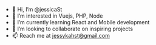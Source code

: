 - 👋 Hi, I’m @jessicaSt
- 👀 I’m interested in Vuejs, PHP, Node
- 🌱 I’m currently learning React and Mobile development
- 💞️ I’m looking to collaborate on inspiring projects
- 📫 Reach me at jessykahst@gmail.com

<!---
jessicaSt/jessicaSt is a ✨ special ✨ repository because its `README.md` (this file) appears on your GitHub profile.
You can click the Preview link to take a look at your changes.
--->
